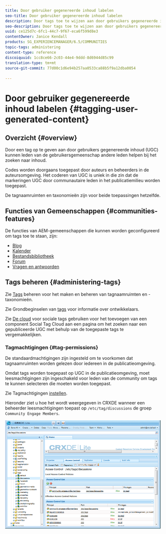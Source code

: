 ```yaml
---
title: Door gebruiker gegenereerde inhoud labelen
seo-title: Door gebruiker gegenereerde inhoud labelen
description: Door tags toe te wijzen aan door gebruikers gegenereerde inhoud (UGC) kunnen leden van de gebruikersgemeenschap andere leden helpen bij het zoeken naar inhoud
seo-description: Door tags toe te wijzen aan door gebruikers gegenereerde inhoud (UGC) kunnen leden van de gebruikersgemeenschap andere leden helpen bij het zoeken naar inhoud
uuid: ce125d7c-6fc1-44c7-9f67-eca6f599d8e3
contentOwner: Janice Kendall
products: SG_EXPERIENCEMANAGER/6.5/COMMUNITIES
topic-tags: administering
content-type: reference
discoiquuid: 1cc8ce66-2c03-44e4-9ddd-8d6944d85c99
translation-type: tm+mt
source-git-commit: 77d00c1d6e94b257aa0533ca88b5f9a12dba0054

---
```



# Door gebruiker gegenereerde inhoud labelen {#tagging-user-generated-content}

## Overzicht {#overview}

Door een tag op te geven aan door gebruikers gegenereerde inhoud (UGC) kunnen leden van de gebruikersgemeenschap andere leden helpen bij het zoeken naar inhoud.

Codes worden doorgaans toegepast door auteurs en beheerders in de auteursomgeving. Het coderen van UGC is uniek in die zin dat de markeringen UGC door communautaire leden in het publicatiemilieu worden toegepast.

De tagnaamruimten en taxonomieën zijn voor beide toepassingen hetzelfde.

## Functies van Gemeenschappen {#communities-features}

De functies van AEM-gemeenschappen die kunnen worden geconfigureerd om tags toe te staan, zijn:

* [Blog](blog-feature.md)
* [Kalender](calendar.md)
* [Bestandsbibliotheek](file-library.md)
* [Forum](forum.md#configuretheaddedforum)
* [Vragen en antwoorden](working-with-qna.md)

## Tags beheren {#administering-tags}

Zie [Tags](../../help/sites-administering/tags.md#tagging-console) beheren voor het maken en beheren van tagnaamruimten en -taxonomieën.

Zie Grondbeginselen van [tags](tag.md) voor informatie over ontwikkelaars.

Zie [De cloud](tagcloud.md) voor sociale tags gebruiken voor het toevoegen van een component Social Tag Cloud aan een pagina om het zoeken naar een gepubliceerde UGC met behulp van de toegepaste tags te vergemakkelijken.

### Tagmachtigingen {#tag-permissions}

De standaardmachtigingen zijn ingesteld om te voorkomen dat tagnaamruimten worden gelezen door iedereen in de publicatieomgeving.

Omdat tags worden toegepast op UGC in de publicatieomgeving, moet leesmachtigingen zijn ingeschakeld voor leden van de community om tags te kunnen selecteren die moeten worden toegepast.

Zie Tagmachtigingen [instellen](../../help/sites-administering/tags.md#setting-tag-permissions).

Hieronder ziet u hoe het wordt weergegeven in CRXDE wanneer een beheerder leesmachtigingen toepast op `/etc/tag/discussions` de groep `Community Engage Members`.

![chlimage_1-74](assets/chlimage_1-74.png)

